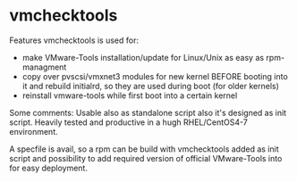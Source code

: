 # vmchecktools
Features vmchecktools is used for:
- make VMware-Tools installation/update for Linux/Unix as easy as rpm-managment
- copy over pvscsi/vmxnet3 modules for new kernel BEFORE booting into it
  and rebuild initialrd, so they are used during boot (for older kernels)
- reinstall vmware-tools while first boot into a certain kernel

Some comments:
Usable also as standalone script also it's designed as init script.
Heavily tested and productive in a hugh RHEL/CentOS4-7 environment.

A specfile is avail, so a rpm can be build with vmchecktools added as init script
and possibility to add required version of official VMware-Tools into for easy deployment. 
